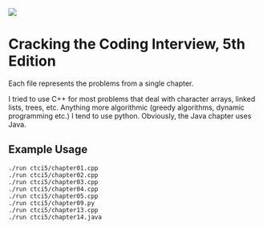 ![](http://i.imgur.com/Fu6pfJd.png)

# Cracking the Coding Interview, 5th Edition

Each file represents the problems from a single chapter.

I tried to use C++ for most problems that deal with character arrays, linked lists, trees, etc. Anything more algorithmic (greedy algorithms, dynamic programming etc.) I tend to use python. Obviously, the Java chapter uses Java.

## Example Usage

```
./run ctci5/chapter01.cpp
./run ctci5/chapter02.cpp
./run ctci5/chapter03.cpp
./run ctci5/chapter04.cpp
./run ctci5/chapter05.cpp
./run ctci5/chapter09.py
./run ctci5/chapter13.cpp
./run ctci5/chapter14.java
```